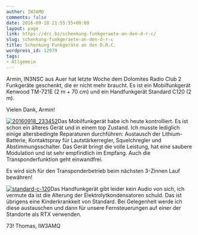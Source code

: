 ```yaml
---
author: IW3AMQ
comments: false
date: 2016-09-18 21:55:55+00:00
layout: page
link: https://drc.bz/schenkung-funkgeraete-an-den-d-r-c/
slug: schenkung-funkgeraete-an-den-d-r-c
title: Schenkung Funkgeräte an den D.R.C.
wordpress_id: 12979
tags:
- Allgemein
---
```


Armin, IN3NSC aus Auer hat letzte Woche dem Dolomites Radio Club 2 Funkgeräte geschenkt, die er nicht mehr braucht. Es ist ein Mobilfunkgerät Kenwood TM-721E (2 m + 70 cm) und ein Handfunkgerät Standard C120 (2 m).

Vielen Dank, Armin!

[![20160918_233452](https://drc.bz/wp-content/uploads/2016/09/20160918_233452-300x225.jpg)](https://drc.bz/wp-content/uploads/2016/09/20160918_233452-e1474235521316.jpg)Das Mobilfunkgerät habe ich heute kontrolliert. Es ist schon ein älteres Gerät und in einem top Zustand. Ich musste lediglich einige altersbedingte Reparaturen durchführen: Austausch der Lithium-Batterie, Kontaktspray für Lautstärkerregler, Squelchregler und Abstimmungsschalter. Das Gerät bringt die volle Leistung, hat eine saubere Modulation und ist sehr empfindlich im Empfang. Auch die Transponderfunktion geht einwandfrei.

Es wird sich für den Transponderbetrieb beim nächsten 3-Zinnen Lauf bewähren!

[![standard-c-120](https://drc.bz/wp-content/uploads/2016/09/STANDARD-C-120-300x251.jpg)](https://drc.bz/wp-content/uploads/2016/09/STANDARD-C-120-e1474235617439.jpg)Das Handfunkgerät gibt leider kein Audio von sich, ich vermute da ist die Alterung der Elektrolytkondensatoren schuld. Das ist übrigens eine Kinderkrankkeit von Standard. Bei Gelegenheit werde ich diese austauschen und dann für unsere Fernsteuerungen auf einer der Standorte als RTX verwenden.

73! Thomas, IW3AMQ
